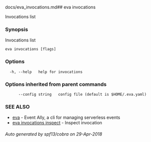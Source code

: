 docs/eva_invocations.md## eva invocations

Invocations list

### Synopsis

Invocations list

```
eva invocations [flags]
```

### Options

```
  -h, --help   help for invocations
```

### Options inherited from parent commands

```
      --config string   config file (default is $HOME/.eva.yaml)
```

### SEE ALSO

* [eva](eva.md)	 - Event Ally, a cli for managing serverless events
* [eva invocations inspect](eva_invocations_inspect.md)	 - Inspect invocation

###### Auto generated by spf13/cobra on 29-Apr-2018
